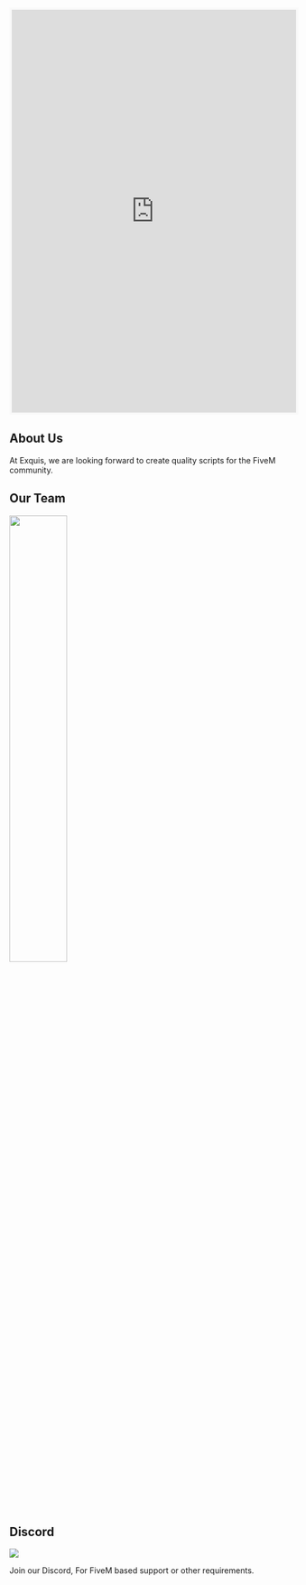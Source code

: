 <iframe id='kofiframe' src='https://ko-fi.com/theexquis/?hidefeed=true&widget=true&embed=true&preview=true' style='border:none;width:100%;padding:4px;background:#f9f9f9;' height='712' title='theexquis'></iframe>

## About Us
At Exquis, we are looking forward to create quality scripts for the FiveM community.

## Our Team

<div align="left">
        <a href="https://ko-fi.com/theexquis"><img width="45%" src="https://github-readme-stats.vercel.app/api?username=tony-stark-17&show_icons=true&theme=onedark"/></a>
</div>

## Discord
<p><a href="https://discord.gg/3TR3M54tng"><img src="https://img.shields.io/discord/1014059200508346398?style=for-the-badge&logo=discord&labelColor=7289da&logoColor=white&color=2c2f33&label=EXQUIS"/></a></p>

Join our Discord, For FiveM based support or other requirements.
